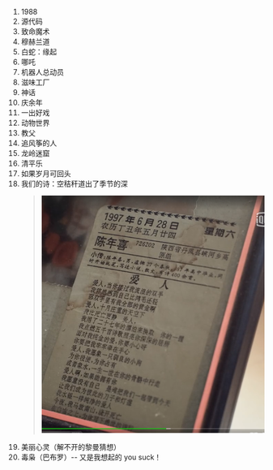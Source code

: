1.	1988 
2.	源代码 
3.	致命魔术 
4.	穆赫兰道 
5.	白蛇：缘起 
6.	哪吒 
7.	机器人总动员 
8.	滋味工厂 
9.	神话 
10.	庆余年 
11.	一出好戏 
12.	动物世界 
13.	教父 
14.	追风筝的人 
15.	龙岭迷窟 
16.	清平乐 
17.	如果岁月可回头
18.	我们的诗：空秸秆道出了季节的深
	> ![摘的诗](./img/TIM截图20200524214203.png)
20.	美丽心灵（解不开的黎曼猜想）
21.	毒枭（巴布罗）-- 又是我想起的 you suck！
